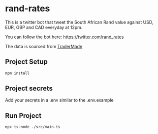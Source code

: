 # rand-rates

This is a twitter bot that tweet the South African Rand value against USD, EUR, GBP and CAD everyday at 12pm.

You can follow the bot here: https://twitter.com/rand_rates

The data is sourced from [TraderMade](https://tradermade.com/)

## Project Setup

```sh
npm install
```

## Project secrets
Add your secrets in a .env similar to the .env.example

## Run Project

```sh
npx ts-node ./src/main.ts
```
